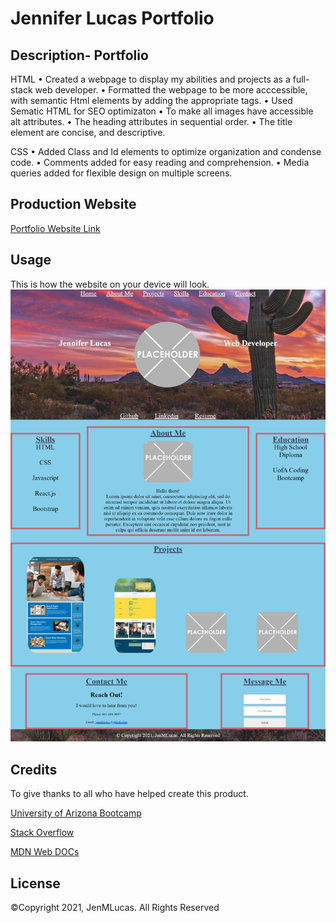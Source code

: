 # Jennifer Lucas Portfolio

## Description- Portfolio
HTML
    • Created a webpage to display my abilities and projects as a full-stack web developer.
    • Formatted the webpage to be more acccessible, with semantic Html elements by adding the appropriate tags. 
    • Used Sematic HTML for SEO optimizaton
    • To make all images have accessible alt attributes.
    • The heading attributes in sequential order.
    • The title element are concise, and descriptive. 

CSS
    • Added Class and Id elements to optimize organization and condense code.
    • Comments added for easy reading and comprehension.
    • Media queries added for flexible design on multiple screens. 

## Production Website
[Portfolio Website Link](https://jenmlucas.github.io/portfolio/ "Jennifer Lucas webpage")


## Usage 
This is how the website on your device will look.
    ![Website Screenshot](./assets/images/websitescreenshot.png)

## Credits 
To give thanks to all who have helped create this product.

[University of Arizona Bootcamp](https://courses.bootcampspot.com "UofA")

[Stack Overflow](https://stackoverflow.com/questions/7549561/section-vs-article-html5/ "StackOverflow")

[MDN Web DOCs](https://developer.mozilla.org/en-US/docs/Web/HTML/Element/aside "MDN")

## License 
©Copyright 2021, JenMLucas. All Rights Reserved